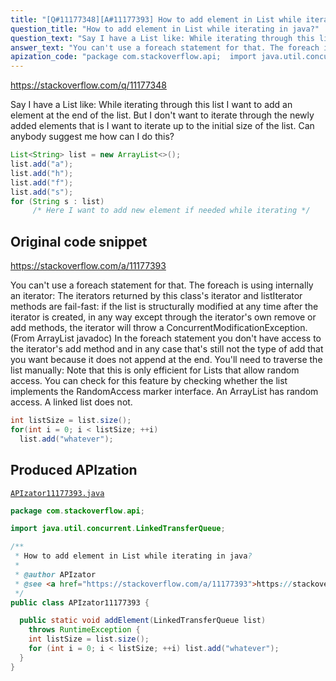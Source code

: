 ```yaml
---
title: "[Q#11177348][A#11177393] How to add element in List while iterating in java?"
question_title: "How to add element in List while iterating in java?"
question_text: "Say I have a List like: While iterating through this list I want to add an element at the end of the list. But I don't want to iterate through the newly added elements that is I want to iterate up to the initial size of the list. Can anybody suggest me how can I do this?"
answer_text: "You can't use a foreach statement for that. The foreach is using internally an iterator: The iterators returned by this class's iterator and listIterator   methods are fail-fast: if the list is structurally modified at any   time after the iterator is created, in any way except through the   iterator's own remove or add methods, the iterator will throw a   ConcurrentModificationException. (From ArrayList javadoc) In the foreach statement you don't have access to the iterator's add method and in any case that's still not the type of add that you want because it does not append at the end. You'll need to traverse the list manually: Note that this is only efficient for Lists that allow random access. You can check for this feature by checking whether the list implements the RandomAccess marker interface. An ArrayList has random access. A linked list does not."
apization_code: "package com.stackoverflow.api;  import java.util.concurrent.LinkedTransferQueue;  /**  * How to add element in List while iterating in java?  *  * @author APIzator  * @see <a href=\"https://stackoverflow.com/a/11177393\">https://stackoverflow.com/a/11177393</a>  */ public class APIzator11177393 {    public static void addElement(LinkedTransferQueue list)     throws RuntimeException {     int listSize = list.size();     for (int i = 0; i < listSize; ++i) list.add(\"whatever\");   } }"
---
```


https://stackoverflow.com/q/11177348

Say I have a List like:
While iterating through this list I want to add an element at the end of the list. But I don&#x27;t want to iterate through the newly added elements that is I want to iterate up to the initial size of the list.
Can anybody suggest me how can I do this?


```java
List<String> list = new ArrayList<>();
list.add("a");
list.add("h");
list.add("f");
list.add("s");
for (String s : list)
     /* Here I want to add new element if needed while iterating */
```


## Original code snippet

https://stackoverflow.com/a/11177393

You can&#x27;t use a foreach statement for that. The foreach is using internally an iterator:
The iterators returned by this class&#x27;s iterator and listIterator
  methods are fail-fast: if the list is structurally modified at any
  time after the iterator is created, in any way except through the
  iterator&#x27;s own remove or add methods, the iterator will throw a
  ConcurrentModificationException.
(From ArrayList javadoc)
In the foreach statement you don&#x27;t have access to the iterator&#x27;s add method and in any case that&#x27;s still not the type of add that you want because it does not append at the end. You&#x27;ll need to traverse the list manually:
Note that this is only efficient for Lists that allow random access. You can check for this feature by checking whether the list implements the RandomAccess marker interface. An ArrayList has random access. A linked list does not.

```java
int listSize = list.size();
for(int i = 0; i < listSize; ++i)
  list.add("whatever");
```

## Produced APIzation

[`APIzator11177393.java`](https://github.com/pasqualesalza/apization-temp-data/raw/master/apizations/java/APIzator11177393.java)

```java
package com.stackoverflow.api;

import java.util.concurrent.LinkedTransferQueue;

/**
 * How to add element in List while iterating in java?
 *
 * @author APIzator
 * @see <a href="https://stackoverflow.com/a/11177393">https://stackoverflow.com/a/11177393</a>
 */
public class APIzator11177393 {

  public static void addElement(LinkedTransferQueue list)
    throws RuntimeException {
    int listSize = list.size();
    for (int i = 0; i < listSize; ++i) list.add("whatever");
  }
}

```